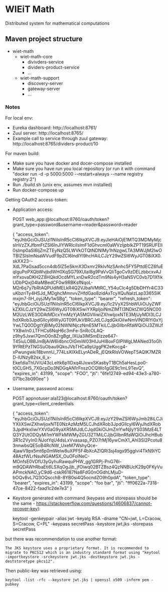 # WIEiT Math

Distributed system for mathematical computations

## Maven project structure

* wiet-math
    * wiet-math-core
        * divivders-service
        * dividers-product-service
        * ...
    * wiet-math-support
        * discovery-server
        * gateway-server
        * ...
   

### Notes

For local env:
* Eureka dashboard: http://localhost:8761/
* Zuul server: http://localhost:8765/
* Example call to service through zuul gateway: http://localhost:8765/dividers-product/10

For maven build: 
* Make sure you have docker and docer-compose installed
* Make sure you have run you local repository (or run it with command "docker run -d -p 5000:5000 --restart=always --name registry registry:2")
* Run ./build.sh (unix env, assumes mvn installed)
* Run docker-compose up

Getting OAuth2 access-token:
* Application access:

    POST web_app:@localhost:8760/oauth/token?grant_type=password&username=reader&password=reader

    {
    "access_token": "eyJhbGciOiJSUzI1NiIsInR5cCI6IkpXVCJ9.eyJleHAiOjE1MTQ3MDMyMjcsInVzZXJfbmFtZSI6InJlYWRlciIsImF1dGhvcml0aWVzIjpbIkZPT19SRUFEIl0sImp0aSI6IjZmZTEyNzQ5LWVkOTQtNDNlMy1hNzgwLTA3MWJjM2IwOTBlZSIsImNsaWVudF9pZCI6IndlYl9hcHAiLCJzY29wZSI6WyJGT08iXX0.skXX23--XdL7PaGsad5ccn4db5IZ5eSkmX3Dxmr2RklvNzSAnhc5FY5PttdECZ6fuEqIguPoPXQbWvjbdWH0XqSG79XUlaI8g9PaVvQliTgoCv9zDELzbbcxvAJmYxovaDKH2Z8HQkdOcdMYLxnDwR2cdTm9Ns4yH3aNSVC0vb7D1XfikUDbPQxj04laMBedCF0w9RBKsfNqoL-M2r6q7y7bRtAQPUdIMELkR4Q2VJbalVMtRC_Y54uClc4g5DbDHYr4iC33uKbzriTy4HSJd_MDghcMmnvvZHfdGao8zidAxTcyXQuNaIzLap3365SiKmxjm7-IIH_oyjJMy1wSBg",
    "token_type": "bearer",
    "refresh_token": "eyJhbGciOiJSUzI1NiIsInR5cCI6IkpXVCJ9.eyJ1c2VyX25hbWUiOiJyZWFkZXIiLCJzY29wZSI6WyJGT08iXSwiYXRpIjoiNmZlMTI3NDktZWQ5NC00M2UzLWE3ODAtMDcxYmMzYjA5MGVlIiwiZXhwIjoxNTE3MjUyMDI3LCJhdXRob3JpdGllcyI6WyJGT09fUkVBRCJdLCJqdGkiOiIwNmVlNDRlYi0xYjYwLTQ0ODgtYjBlMy02NWNlNjczNmE5MTkiLCJjbGllbnRfaWQiOiJ3ZWJfYXBwIn0.LTFHCs6NqH6c3mFe-SnRcOLAQ-z9hy5Jxwi7QmO0n8ZrgBgt_IXUa3lMSmElzze647-T45iuLOBBJmBjAiW6I4bncOIGmiW03HIJuHI8oxFGlPlWgLMANed31oGh9YRtEPzTNGSuObau9QkoJVbTHCa9pUggPK2eKocg4-xPwungwki18bvnnU_774LsXIXkELyrADeR_jEQtkRIsVOWepT5AQlK7MZRD-lUNzyB2sx_6_x-EkefdlaThUViU43cLeItk6p1IDxq4IJxwxSKasbyT1BCh5aHesLpo0-t0CLGH5_7XGcpDo3NDGqAN1rFnszOCQWo1gGE9c1mL9TevQ",
    "expires_in": 43199,
    "scope": "FOO",
    "jti": "6fe12749-ed94-43e3-a780-071bc3b090ee"
	}

* Username, password access:

	POST appnotuser:ala123@localhost:8760/oauth/token?grant_type=client_credentials

	{
    "access_token": "eyJhbGciOiJSUzI1NiIsInR5cCI6IkpXVCJ9.eyJzY29wZSI6WyJmb28iLCJiYXIiXSwiZXhwIjoxNTE0NzAzMzM5LCJhdXRob3JpdGllcyI6WyJhdXRob3JpdHkxIiwiYXV0aG9yaXR5MiJdLCJqdGkiOiJmZmYwNjIyYS03MzE4LTQ3Y2UtODQyMi1mYWFkMWMyZGU3ZTMiLCJjbGllbnRfaWQiOiJhcHBub3R1c2VyIn0.NJotYqU4dsLxVvasasp_PZO7rMj16ywCmX1_Ahl3Sl2Pcotu83nnwbsQE5oB4RcNW_UxeM7WshyQce-4jawV9px5mt6p0mWelw8uXPF5F4bXcAZlQRi3sj4xgx95gglvi4TkN9iYC48AzfWLrNsuNGAMSX_OuOFolNeC-MOnfsE0VDfU3yGyhuRawquPHW_gg1GRPj-PnG76i-m9QDAWhRbaEti6LSXqOgJjb_jfOiwq02BTZBsz4QzNNBUcK29p0FKyVuAPmckNAO_yC9d6-cskR6187Na8FdG0nOGdhLMjuD-bOQvBvL7Q3OQscchB-8YB0si4Q5ocndZO9h0pdA",
    "token_type": "bearer",
    "expires_in": 43199,
    "scope": "foo bar",
    "jti": "fff0622a-7318-47ce-8422-faad1c2de7e3"
	}

* Keystore generated with command (keypass and storepass should be the same - https://stackoverflow.com/questions/14606837/cannot-recover-key):

    keytool -genkeypair -alias jwt -keyalg RSA -dname "CN=jwt, L=Cracow, S=Cracow, C=PL" -keypass secretPass -keystore jwt.jks -storepass secretPass
 
 but there was recommendation to use another format:

    The JKS keystore uses a proprietary format. It is recommended to migrate to PKCS12 which is an industry standard format using "keytool -importkeystore -srckeystore jwt.jks -destkeystore jwt.jks -deststoretype pkcs12".

Then public-key was retrieved using: 

    keytool -list -rfc --keystore jwt.jks | openssl x509 -inform pem -pubkey 

